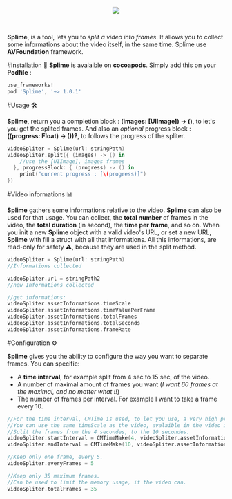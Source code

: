 <p align="center">
  <img src ="https://cloud.githubusercontent.com/assets/3276768/12470123/bfe1a198-c045-11e5-8960-7b5d59c4c8da.png"/>
</p>
</br>

**Splime**, is a tool, lets you to *split a video into frames*. It allows you to collect some informations about the video itself, in the same time. Splime use **AVFoundation** framework.

#Installation 💾
**Splime** is avalaible on **cocoapods**.
Simply add this on your **Podfile** :

```ruby
use_frameworks!
pod 'Splime', '~> 1.0.1'
```

#Usage 🛠

**Splime**, return you a completion block : **(images: [UIImage]) -> ()**, to let's you get the splited frames. And also an *optional* progress block : **((progress: Float) -> ())?**, to follows the progress of the spliter.

```swift
videoSpliter = Splime(url: stringPath)
videoSpliter.split({ (images) -> () in
    //use the [UIImage], images frames            
  }, progressBlock: { (progress) -> () in
    print("current progress : [\(progress)]")
})
```

#Video informations 📊

**Splime** gathers some informations relative to the video. **Splime** can also be used for that usage.
You can collect, the **total number** of frames in the video, the **total duration** (in second), the **time per frame**, and so on. When you init a new **Splime** object with a valid video's URL, or set a new URL, **Splime** with fill a struct with all that informations. All this informations, are read-only for safety ⚠️, because they are used in the split method.

```Swift
videoSpliter = Splime(url: stringPath)
//Informations collected

videoSpliter.url = stringPath2
//new Informations collected

//get informations:
videoSpliter.assetInformations.timeScale
videoSpliter.assetInformations.timeValuePerFrame
videoSpliter.assetInformations.totalFrames
videoSpliter.assetInformations.totalSeconds
videoSpliter.assetInformations.frameRate
```

#Configuration ⚙

**Splime** gives you the ability to configure the way you want to separate frames.
You can specifie:
- A **time interval**, for example split from 4 sec to 15 sec, of the video.
- A number of maximal amount of frames you want (*I want 60 frames at the maximal, and no matter what !!*)
- The number of frames per interval. For example I want to take a frame every 10.

```swift
//For the time interval, CMTime is used, to let you use, a very high precision.
//You can use the same timeScale as the video, avalaible in the video information.
//Split the frames from the 4 secondes, to the 10 secondes.
videoSpliter.startInterval = CMTimeMake(4, videoSpliter.assetInformations.timeScale)
videoSpliter.endInterval = CMTimeMake(10, videoSpliter.assetInformations.timeScale)

//Keep only one frame, every 5.
videoSpliter.everyFrames = 5

//Keep only 35 maximum frames.
//Can be used to limit the memory usage, if the video can.
videoSpliter.totalFrames = 35
```

